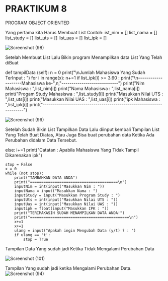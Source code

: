 # PRAKTIKUM 8

PROGRAM OBJECT ORIENTED

Yang pertama kita Harus Membuat List
Contoh:
ist_nim = []
list_nama = []
list_study = []
list_uts = []
list_uas = []
list_ipk = []


![Screenshot (98)](https://user-images.githubusercontent.com/115479895/205728685-5238c7d1-5b25-47bd-97a6-179fa432df8a.png)




Setelah  Membuat List Lalu Bikin program Menampilkan data List Yang Telah diBuat


def tampilData (self):
        n = 0
        print("\nJumlah Mahasiswa Yang Sudah TerInput : ")
        for i in range(x):
            n+=1
            if list_ipk[i] >= 3.60 :
                print("\n--------------------Mahasiswa ke-",n,"----------------------------")
                print("Nim Mahasiswa : ",list_nim[i])
                print("Nama Mahasiswa : ",list_nama[i])
                print("Progam Study Mahasiswa : ",list_study[i])
                print("Masukkan Nilai UTS : ",list_uts[i])
                print("Masukkan Nilai UAS : ",list_uas[i])
                print("ipk Mahasiswa : ",list_ipk[i])
                print("--------------------------------------------------------------------")



![Screenshot (96)](https://user-images.githubusercontent.com/115479895/205730098-1f568c4a-5c56-4d58-8c22-b8bf22745a0e.png)

Setelah Sudah  Bikin List Tampilkan Data Lalu
 diinput kembali  Tampilan List Yang Telah  Buat Diatas,
Atau Juga  Bisa buat perubahan data Ketika Ada Perubahan didalam Data Tersebut.

else:
                i+=1
        print("Catatan : Apabila Mahasiswa Yang Tidak Tampil Dikarenakan ipk")

    stop = False
    x = 0
    while (not stop):
        print("TAMBAHKAN DATA ANDA")
        print("=======================================\n")
        inputNim = int(input("Masukkan Nim : "))
        inputNama = input("Masukkan Nama : ")
        inputStudy = input("Masukkan Program Study : ")
        inputUts = int(input("Masukkan Nilai UTS : "))
        inputUas = int(input("Masukkan Nilai UAS : "))
        inputipk = float(input("Masukkan IPK : "))
        print("TERIMAKASIH SUDAH MENAMPILKAN DATA ANDA!")
        print("============================================\n")
        x+=1
        x+=1
        ulang = input("Apakah ingin Mengubah Data (y/t) ? : ")
        if ulang == 't':
            stop = True

Tampilan Data Yang sudah jadi Ketika Tidak Mengalami Perubahan Data

![Screenshot (101)](https://user-images.githubusercontent.com/115479895/205732546-b87503cb-b92d-420e-be23-449ec16490c2.png)


Tampilan Yang sudah jadi ketika Mengalami Perubahan Data.
![Screenshot (94)](https://user-images.githubusercontent.com/115479895/205731556-91ec2e82-2d7f-4ec8-a527-0b7b618319c1.png)




